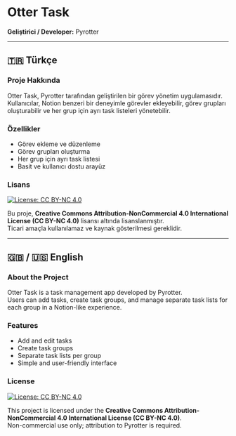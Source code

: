 # Otter Task

**Geliştirici / Developer:** Pyrotter

---

## 🇹🇷 Türkçe

### Proje Hakkında
Otter Task, Pyrotter tarafından geliştirilen bir görev yönetim uygulamasıdır.  
Kullanıcılar, Notion benzeri bir deneyimle görevler ekleyebilir, görev grupları oluşturabilir ve her grup için ayrı task listeleri yönetebilir.

### Özellikler
- Görev ekleme ve düzenleme  
- Görev grupları oluşturma  
- Her grup için ayrı task listesi  
- Basit ve kullanıcı dostu arayüz  

### Lisans
[![License: CC BY-NC 4.0](https://licensebuttons.net/l/by-nc/4.0/88x31.png)](https://creativecommons.org/licenses/by-nc/4.0/)

Bu proje, **Creative Commons Attribution-NonCommercial 4.0 International License (CC BY-NC 4.0)** lisansı altında lisanslanmıştır.  
Ticari amaçla kullanılamaz ve kaynak gösterilmesi gereklidir.

---

## 🇬🇧 / 🇺🇸 English

### About the Project
Otter Task is a task management app developed by Pyrotter.  
Users can add tasks, create task groups, and manage separate task lists for each group in a Notion-like experience.

### Features
- Add and edit tasks  
- Create task groups  
- Separate task lists per group  
- Simple and user-friendly interface  

### License
[![License: CC BY-NC 4.0](https://licensebuttons.net/l/by-nc/4.0/88x31.png)](https://creativecommons.org/licenses/by-nc/4.0/)

This project is licensed under the **Creative Commons Attribution-NonCommercial 4.0 International License (CC BY-NC 4.0)**.  
Non-commercial use only; attribution to Pyrotter is required.
